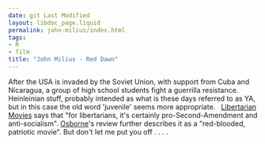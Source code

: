 ```yaml
---
date: git Last Modified
layout: libdoc_page.liquid
permalink: john-milius/index.html
tags:
- R
- film
title: "John Milius - Red Dawn"
---
```


After the USA is invaded by the Soviet Union, with support  from Cuba and Nicaragua, a group of high school students fight a guerrilla  resistance. Heinleinian stuff, probably intended as what is these days referred  to as YA, but in this case the old word 'juvenile' seems more appropriate.
 
 <a href="http://libertarianmovies.net/R/Red-Dawn-1984-.html">Libertarian Movies</a>  says that "for libertarians, it's certainly pro-Second-Amendment and  anti-socialism". <a href="biblio.htm#Osborne">Osborne</a>'s review further  describes it as a "red-blooded, patriotic movie". But don't let me put you off .  . . .